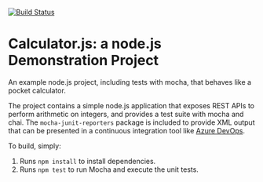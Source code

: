 [![Build Status](https://dev.azure.com/hikmetaz400/Integrating%20External%20Source%20Control%20with%20Azure%20Pipelines/_apis/build/status/hbaz400.calculator?branchName=master)](https://dev.azure.com/hikmetaz400/Integrating%20External%20Source%20Control%20with%20Azure%20Pipelines/_build/latest?definitionId=5&branchName=master)

Calculator.js: a node.js Demonstration Project
==============================================
An example node.js project, including tests with mocha, that behaves like
a pocket calculator.

The project contains a simple node.js application that exposes REST APIs
to perform arithmetic on integers, and provides a test suite with mocha
and chai.  The `mocha-junit-reporters` package is included to provide XML
output that can be presented in a continuous integration tool like
[Azure DevOps](https://azure.com/devops).

To build, simply:

1. Runs `npm install` to install dependencies.
2. Runs `npm test` to run Mocha and execute the unit tests.


